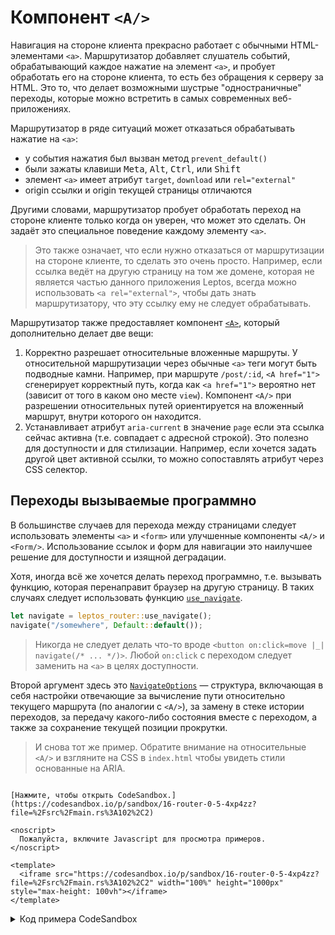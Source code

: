 # Компонент `<A/>`

Навигация на стороне клиента прекрасно работает с обычными HTML-элементами `<a>`. Маршрутизатор добавляет
слушатель событий, обрабатывающий каждое нажатие на элемент `<a>`, и пробует обработать его на стороне клиента, то есть без обращения к 
серверу за HTML. Это то, что делает возможными шустрые "одностраничные" переходы, которые можно встретить в самых современных веб-приложениях.

Маршрутизатор в ряде ситуаций может отказаться обрабатывать нажатие на `<a>`:

- у события нажатия был вызван метод `prevent_default()`
- были зажаты клавиши <kbd>Meta</kbd>, <kbd>Alt</kbd>, <kbd>Ctrl</kbd>, или <kbd>Shift</kbd>
- элемент `<a>` имеет атрибут `target`, `download` или `rel="external"`
- origin ссылки и origin текущей страницы отличаются

Другими словами, маршрутизатор пробует обработать переход на стороне клиенте только когда он уверен, что может это сделать.
Он задаёт это специальное поведение каждому элементу `<a>`.

> Это также означает, что если нужно отказаться от маршрутизации на стороне клиенте, то сделать это очень просто.
> Например, если ссылка ведёт на другую страницу на том же домене, которая не является частью данного приложения Leptos,
> всегда можно использовать `<a rel="external">`, чтобы дать знать маршрутизатору, что эту ссылку ему не следует обрабатывать.

Маршрутизатор также предоставляет компонент [`<A>`](https://docs.rs/leptos_router/latest/leptos_router/fn.A.html), который
дополнительно делает две вещи:

1. Корректно разрешает относительные вложенные маршруты. У относительной маршрутизации через обычные `<a>` теги могут быть подводные камни.
Например, при маршруте `/post/:id`, `<A href="1">` сгенерирует корректный путь, когда как `<a href="1">` вероятно нет (зависит от того в каком оно месте `view`). Компонент `<A/>` при разрешении относительных путей ориентируется на вложенный маршрут, внутри которого он находится.
2. Устанавливает атрибут `aria-current` в значение `page` если эта ссылка сейчас активна (т.е. совпадает с адресной строкой). Это полезно для доступности и для стилизации. Например, если хочется задать другой цвет активной ссылки, то можно сопоставлять атрибут через CSS селектор.

## Переходы вызываемые программно

В большинстве случаев для перехода между страницами следует использовать элементы `<a>` и `<form>` или улучшенные компоненты `<A/>` и `<Form/>`.
Использование ссылок и форм для навигации это наилучшее решение для доступности и изящной деградации.

Хотя, иногда всё же хочется делать переход программно, т.е. вызывать функцию, которая перенаправит браузер на другую страницу. В таких случаях следует использовать функцию [`use_navigate`](https://docs.rs/leptos_router/latest/leptos_router/fn.use_navigate.html).

```rust
let navigate = leptos_router::use_navigate();
navigate("/somewhere", Default::default());
```

> Никогда не следует делать что-то вроде `<button on:click=move |_| navigate(/* ... */)>`. Любой `on:click` с переходом следует заменить на `<a>` в целях доступности.

Второй аргумент здесь это [`NavigateOptions`](https://docs.rs/leptos_router/latest/leptos_router/struct.NavigateOptions.html) — структура, включающая в себя настройки
отвечающие за вычисление пути относительно текущего маршрута (по аналогии с `<A/>`), за замену в стеке истории переходов, за передачу какого-либо состояния вместе с переходом, а также за сохранение текущей позиции прокрутки.

> И снова тот же пример. Обратите внимание на относительные `<A/>` и взгляните на CSS в `index.html` чтобы увидеть стили основанные на ARIA.

```admonish sandbox title="Live example" collapsible=true

[Нажмите, чтобы открыть CodeSandbox.](https://codesandbox.io/p/sandbox/16-router-0-5-4xp4zz?file=%2Fsrc%2Fmain.rs%3A102%2C2)

<noscript>
  Пожалуйста, включите Javascript для просмотра примеров.
</noscript>

<template>
  <iframe src="https://codesandbox.io/p/sandbox/16-router-0-5-4xp4zz?file=%2Fsrc%2Fmain.rs%3A102%2C2" width="100%" height="1000px" style="max-height: 100vh"></iframe>
</template>
```

<details>
<summary>Код примера CodeSandbox</summary>

```rust
use leptos::*;
use leptos_router::*;

#[component]
fn App() -> impl IntoView {
    view! {
        <Router>
            <h1>"Contact App"</h1>
            // this <nav> will show on every routes,
            // because it's outside the <Routes/>
            // note: we can just use normal <a> tags
            // and the router will use client-side navigation
            <nav>
                <h2>"Navigation"</h2>
                <a href="/">"Home"</a>
                <a href="/contacts">"Contacts"</a>
            </nav>
            <main>
                <Routes>
                    // / just has an un-nested "Home"
                    <Route path="/" view=|| view! {
                        <h3>"Home"</h3>
                    }/>
                    // /contacts has nested routes
                    <Route
                        path="/contacts"
                        view=ContactList
                      >
                        // if no id specified, fall back
                        <Route path=":id" view=ContactInfo>
                            <Route path="" view=|| view! {
                                <div class="tab">
                                    "(Contact Info)"
                                </div>
                            }/>
                            <Route path="conversations" view=|| view! {
                                <div class="tab">
                                    "(Conversations)"
                                </div>
                            }/>
                        </Route>
                        // if no id specified, fall back
                        <Route path="" view=|| view! {
                            <div class="select-user">
                                "Select a user to view contact info."
                            </div>
                        }/>
                    </Route>
                </Routes>
            </main>
        </Router>
    }
}

#[component]
fn ContactList() -> impl IntoView {
    view! {
        <div class="contact-list">
            // here's our contact list component itself
            <div class="contact-list-contacts">
                <h3>"Contacts"</h3>
                <A href="alice">"Alice"</A>
                <A href="bob">"Bob"</A>
                <A href="steve">"Steve"</A>
            </div>

            // <Outlet/> will show the nested child route
            // we can position this outlet wherever we want
            // within the layout
            <Outlet/>
        </div>
    }
}

#[component]
fn ContactInfo() -> impl IntoView {
    // we can access the :id param reactively with `use_params_map`
    let params = use_params_map();
    let id = move || params.with(|params| params.get("id").cloned().unwrap_or_default());

    // imagine we're loading data from an API here
    let name = move || match id().as_str() {
        "alice" => "Alice",
        "bob" => "Bob",
        "steve" => "Steve",
        _ => "User not found.",
    };

    view! {
        <div class="contact-info">
            <h4>{name}</h4>
            <div class="tabs">
                <A href="" exact=true>"Contact Info"</A>
                <A href="conversations">"Conversations"</A>
            </div>

            // <Outlet/> here is the tabs that are nested
            // underneath the /contacts/:id route
            <Outlet/>
        </div>
    }
}

fn main() {
    leptos::mount_to_body(App)
}
```

</details>
</preview>
